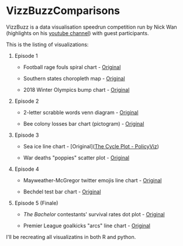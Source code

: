 # VizzBuzzComparisons

VizzBuzz is a data visualisation speedrun competition run by Nick Wan (highlights on his [youtube channel](https://www.youtube.com/playlist?list=PL6PX3YIZuHhwZ-C-jZ427D-XkLGNWFPVB)) with guest participants. 

This is the listing of visualizations:

1. Episode 1
   
   - Football rage fouls spiral chart - [Original](https://twitter.com/TonyElHabr/status/1476261463857766421)
   
   - Southern states choropleth map - [Original](https://fivethirtyeight.com/features/which-states-are-in-the-south/)
   
   - 2018 Winter Olympics bump chart - [Original](https://dominikkoch.github.io/Bump-Chart/)

2. Episode 2
   
   - 2-letter scrabble words venn diagram - [Original](https://fivethirtyeight.com/features/da-gi-po-te-isnt-baby-talk-its-a-key-to-scrabble-success/)
   
   - Bee colony losses bar chart (pictogram) - [Original](https://twitter.com/geokaramanis/status/1481628203898875906)

3. Episode 3
   
   - Sea ice line chart - [Original]([The Cycle Plot - PolicyViz](https://policyviz.com/2021/02/09/the-cycle-plot/))
   
   - War deaths "poppies" scatter plot - [Original](http://www.poppyfield.org/)

4. Episode 4
   
   - Mayweather-McGregor twitter emojis line chart - [Original](https://fivethirtyeight.com/features/the-mayweather-mcgregor-fight-as-told-through-emojis/)
   
   - Bechdel test bar chart - [Original](https://fivethirtyeight.com/features/the-dollar-and-cents-case-against-hollywoods-exclusion-of-women/)

5. Episode 5 (Finale)
   
   - *The Bachelor* contestants' survival rates dot plot - [Original](https://fivethirtyeight.com/features/the-bachelorette/)
   
   - Premier League goalkicks "arcs" line chart - [Original](https://twitter.com/Odriozolite/status/1475099454390734851)

I'll be recreating all visualizatins in both R and python. 
